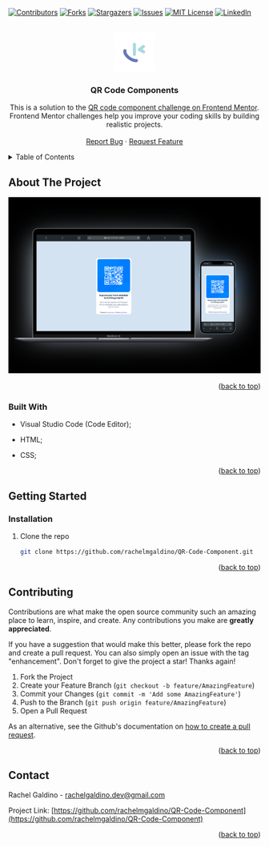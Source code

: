 <a name="readme-top"></a>

[![Contributors][contributors-shield]][contributors-url]
[![Forks][forks-shield]][forks-url]
[![Stargazers][stars-shield]][stars-url]
[![Issues][issues-shield]][issues-url]
[![MIT License][license-shield]][license-url]
[![LinkedIn][linkedin-shield]][linkedin-url]



<!-- PROJECT LOGO -->
<br />
<div align="center">
  <a href="https://github.com/rachelmgaldino/QR-Code-Component">
    <img src="./images/favicon-better.png" alt="Logo" width="80" height="80">
  </a>

<h3 align="center">QR Code Components</h3>

  <p align="center">
    This is a solution to the <a href="https://www.frontendmentor.io/challenges/qr-code-component-iux_sIO_H">QR code component challenge on Frontend Mentor</a>. Frontend Mentor challenges help you improve your coding skills by building realistic projects. 
    <br />
    <br />
    <a href="https://github.com/rachelmgaldino/QR-Code-Component/issues">Report Bug</a>
    ·
    <a href="https://github.com/rachelmgaldino/QR-Code-Component/issues">Request Feature</a>
  </p>
</div>



<!-- TABLE OF CONTENTS -->
<details>
  <summary>Table of Contents</summary>
  <ol>
    <li>
      <a href="#about-the-project">About The Project</a>
      <ul>
        <li><a href="#built-with">Built With</a></li>
      </ul>
    </li>
    <li>
      <a href="#getting-started">Getting Started</a>
      <ul>
        <!-- <li><a href="#prerequisites">Prerequisites</a></li> -->
        <li><a href="#installation">Installation</a></li>
      </ul>
    </li>
    <!-- <li><a href="#usage">Usage</a></li> -->
    <!-- <li><a href="#roadmap">Roadmap</a></li> -->
    <li><a href="#contributing">Contributing</a></li>
    <!-- <li><a href="#license">License</a></li> -->
    <li><a href="#contact">Contact</a></li>
  </ol>
</details>



<!-- ABOUT THE PROJECT -->
## About The Project

![](./images/page-screenshot.png)

<p align="right">(<a href="#readme-top">back to top</a>)</p>



### Built With

* Visual Studio Code (Code Editor);

* HTML;

* CSS;

<p align="right">(<a href="#readme-top">back to top</a>)</p>



<!-- GETTING STARTED -->
## Getting Started

### Installation

1. Clone the repo
   ```sh
   git clone https://github.com/rachelmgaldino/QR-Code-Component.git
<p align="right">(<a href="#readme-top">back to top</a>)</p>


<!-- CONTRIBUTING -->
## Contributing

Contributions are what make the open source community such an amazing place to learn, inspire, and create. Any contributions you make are **greatly appreciated**.

If you have a suggestion that would make this better, please fork the repo and create a pull request. You can also simply open an issue with the tag "enhancement".
Don't forget to give the project a star! Thanks again!

1. Fork the Project
2. Create your Feature Branch (`git checkout -b feature/AmazingFeature`)
3. Commit your Changes (`git commit -m 'Add some AmazingFeature'`)
4. Push to the Branch (`git push origin feature/AmazingFeature`)
5. Open a Pull Request

As an alternative, see the Github's documentation on [how to create a pull request](https://help.github.com/en/github/collaborating-with-issues-and-pull-requests/creating-a-pull-request).


<p align="right">(<a href="#readme-top">back to top</a>)</p>


<!-- CONTACT -->
## Contact

Rachel Galdino - rachelgaldino.dev@gmail.com

Project Link: [https://github.com/rachelmgaldino/QR-Code-Component](https://github.com/rachelmgaldino/QR-Code-Component)

<p align="right">(<a href="#readme-top">back to top</a>)</p>



<!-- MARKDOWN LINKS & IMAGES -->
<!-- https://www.markdownguide.org/basic-syntax/#reference-style-links -->
[contributors-shield]: https://img.shields.io/github/contributors/rachelmgaldino/QR-Code-Component.svg?style=for-the-badge
[contributors-url]: https://github.com/rachelmgaldino/QR-Code-Component/graphs/contributors
[forks-shield]: https://img.shields.io/github/forks/rachelmgaldino/QR-Code-Component.svg?style=for-the-badge
[forks-url]: https://github.com/rachelmgaldino/QR-Code-Component/network/members
[stars-shield]: https://img.shields.io/github/stars/rachelmgaldino/QR-Code-Component.svg?style=for-the-badge
[stars-url]: https://github.com/rachelmgaldino/QR-Code-Component/stargazers
[issues-shield]: https://img.shields.io/github/issues/rachelmgaldino/QR-Code-Component.svg?style=for-the-badge
[issues-url]: https://github.com/rachelmgaldino/QR-Code-Component/issues
[license-shield]: https://img.shields.io/github/license/rachelmgaldino/QR-Code-Component.svg?style=for-the-badge
[license-url]: https://github.com/rachelmgaldino/QR-Code-Component/blob/master/LICENSE.txt
[linkedin-shield]: https://img.shields.io/badge/-LinkedIn-black.svg?style=for-the-badge&logo=linkedin&colorB=555
[linkedin-url]: https://linkedin.com/in/linkedin_username
[product-screenshot]: images/screenshot.png
[Next.js]: https://img.shields.io/badge/next.js-000000?style=for-the-badge&logo=nextdotjs&logoColor=white
[Next-url]: https://nextjs.org/
[React.js]: https://img.shields.io/badge/React-20232A?style=for-the-badge&logo=react&logoColor=61DAFB
[React-url]: https://reactjs.org/
[Vue.js]: https://img.shields.io/badge/Vue.js-35495E?style=for-the-badge&logo=vuedotjs&logoColor=4FC08D
[Vue-url]: https://vuejs.org/
[Angular.io]: https://img.shields.io/badge/Angular-DD0031?style=for-the-badge&logo=angular&logoColor=white
[Angular-url]: https://angular.io/
[Svelte.dev]: https://img.shields.io/badge/Svelte-4A4A55?style=for-the-badge&logo=svelte&logoColor=FF3E00
[Svelte-url]: https://svelte.dev/
[Laravel.com]: https://img.shields.io/badge/Laravel-FF2D20?style=for-the-badge&logo=laravel&logoColor=white
[Laravel-url]: https://laravel.com
[Bootstrap.com]: https://img.shields.io/badge/Bootstrap-563D7C?style=for-the-badge&logo=bootstrap&logoColor=white
[Bootstrap-url]: https://getbootstrap.com
[JQuery.com]: https://img.shields.io/badge/jQuery-0769AD?style=for-the-badge&logo=jquery&logoColor=white
[JQuery-url]: https://jquery.com 
